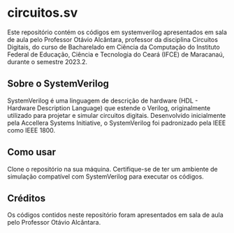 # circuitos.sv
Este repositório contém os códigos em systemverilog apresentados em sala de aula pelo Professor Otávio Alcântara, professor da disciplina Circuitos Digitais, do curso de Bacharelado em Ciência da Computação do Instituto Federal de Educação, Ciência e Tecnologia do Ceará (IFCE) de Maracanaú, durante o semestre 2023.2.

## Sobre o SystemVerilog
SystemVerilog é uma linguagem de descrição de hardware (HDL - Hardware Description Language) que estende o Verilog, originalmente utilizado para projetar e simular circuitos digitais. Desenvolvido inicialmente pela Accellera Systems Initiative, o SystemVerilog foi padronizado pela IEEE como IEEE 1800.

## Como usar
Clone o repositório na sua máquina. Certifique-se de ter um ambiente de simulação compatível com SystemVerilog para executar os códigos.

## Créditos
Os códigos contidos neste repositório foram apresentados em sala de aula pelo Professor Otávio Alcântara.